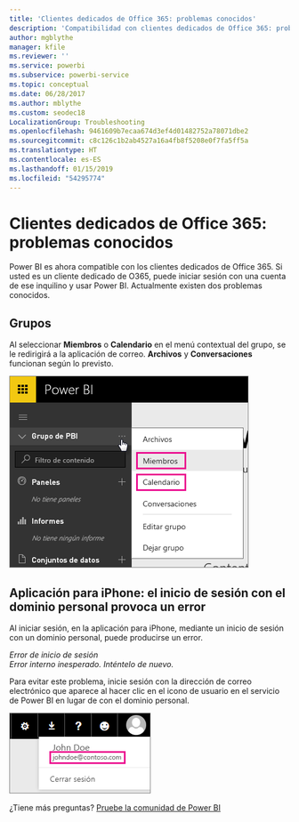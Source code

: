 ```yaml
---
title: 'Clientes dedicados de Office 365: problemas conocidos'
description: 'Compatibilidad con clientes dedicados de Office 365: problemas conocidos. En este tema se describen los problemas específicos de un cliente dedicado de Office 365. Esto incluye las limitaciones de la función de grupo, así como la aplicación de iPhone con dominios personales.'
author: mgblythe
manager: kfile
ms.reviewer: ''
ms.service: powerbi
ms.subservice: powerbi-service
ms.topic: conceptual
ms.date: 06/28/2017
ms.author: mblythe
ms.custom: seodec18
LocalizationGroup: Troubleshooting
ms.openlocfilehash: 9461609b7ecaa674d3ef4d01482752a78071dbe2
ms.sourcegitcommit: c8c126c1b2ab4527a16a4fb8f5208e0f7fa5ff5a
ms.translationtype: HT
ms.contentlocale: es-ES
ms.lasthandoff: 01/15/2019
ms.locfileid: "54295774"
---
```

# <a name="office-365-dedicated-customers---known-issues"></a>Clientes dedicados de Office 365: problemas conocidos
Power BI es ahora compatible con los clientes dedicados de Office 365.  Si usted es un cliente dedicado de O365, puede iniciar sesión con una cuenta de ese inquilino y usar Power BI. Actualmente existen dos problemas conocidos.

## <a name="groups"></a>Grupos
Al seleccionar **Miembros** o **Calendario** en el menú contextual del grupo, se le redirigirá a la aplicación de correo.  **Archivos** y **Conversaciones** funcionan según lo previsto.

![Grupo de Power BI](media/service-admin-office-365-dedicated-known-issues/group-menu.png)

## <a name="iphone-app---sign-in-with-vanity-domain-leads-to-error"></a>Aplicación para iPhone: el inicio de sesión con el dominio personal provoca un error
Al iniciar sesión, en la aplicación para iPhone, mediante un inicio de sesión con un dominio personal, puede producirse un error.

*Error de inicio de sesión*  
*Error interno inesperado. Inténtelo de nuevo.*

Para evitar este problema, inicie sesión con la dirección de correo electrónico que aparece al hacer clic en el icono de usuario en el servicio de Power BI en lugar de con el dominio personal.

![Correo electrónico de inicio de sesión](media/service-admin-office-365-dedicated-known-issues/sign-in-address.png)

¿Tiene más preguntas? [Pruebe la comunidad de Power BI](http://community.powerbi.com/)

